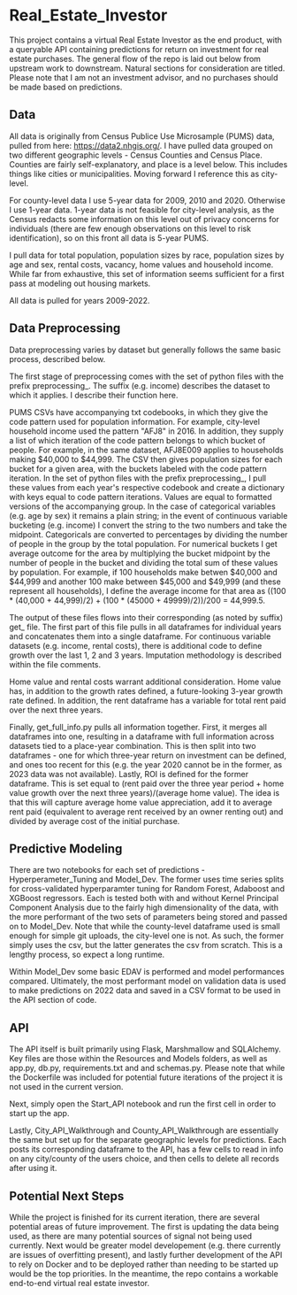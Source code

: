 # Real_Estate_Investor

This project contains a virtual Real Estate Investor as the end product, with a queryable API containing predictions for return on investment for real estate purchases. The general flow of the repo is laid out below from upstream work to downstream. Natural sections for consideration are titled. Please note that I am not an investment advisor, and no purchases should be made based on predictions.


## Data
All data is originally from Census Publice Use Microsample (PUMS) data, pulled from here: https://data2.nhgis.org/. I have pulled data grouped on two different geographic levels - Census Counties and Census Place. Counties are fairly self-explanatory, and place is a level below. This includes things like cities or municipalities. Moving forward I reference this as city-level. 

For county-level data I use 5-year data for 2009, 2010 and 2020. Otherwise I use 1-year data. 1-year data is not feasible for city-level analysis, as the Census redacts some information on this level out of privacy concerns for individuals (there are few enough observations on this level to risk identification), so on this front all data is 5-year PUMS. 

I pull data for total population, population sizes by race, population sizes by age and sex, rental costs, vacancy, home values and household income. While far from exhaustive, this set of information seems sufficient for a first pass at modeling out housing markets.

All data is pulled for years 2009-2022.

## Data Preprocessing
Data preprocessing varies by dataset but generally follows the same basic process, described below. 

The first stage of preprocessing comes with the set of python files with the prefix preprocessing_. The suffix (e.g. income) describes the dataset to which it applies. I describe their function here.

PUMS CSVs have accompanying txt codebooks, in which they give the code pattern used for population information. For example, city-level household income used the pattern "AFJ8" in 2016. In addition, they supply a list of which iteration of the code pattern belongs to which bucket of people. For example, in the same dataset, AFJ8E009 applies to households making $40,000 to $44,999. The CSV then gives population sizes for each bucket for a given area, with the buckets labeled with the code pattern iteration. In the set of python files with the prefix preprocessing_, I pull these values from each year's respective codebook and create a dictionary with keys equal to code pattern iterations. Values are equal to formatted versions of the accompanying group. In the case of categorical variables (e.g. age by sex) it remains a plain string; in the event of continuous variable bucketing (e.g. income) I convert the string to the two numbers and take the midpoint. Categoricals are converted to percentages by dividing the number of people in the group by the total population. For numerical buckets I get average outcome for the area by multiplying the bucket midpoint by the number of people in the bucket and dividing the total sum of these values by population. For example, if 100 households make betwen $40,000 and $44,999 and another 100 make between $45,000 and $49,999 (and these represent all households), I define the average income for that area as ((100 * (40,000 + 44,999)/2) + (100 * (45000 + 49999)/2))/200 = 44,999.5.

The output of these files flows into their corresponding (as noted by suffix) get_ file. The first part of this file pulls in all dataframes for individual years and concatenates them into a single dataframe. For continuous variable datasets (e.g. income, rental costs), there is additional code to define growth over the last 1, 2 and 3 years. Imputation methodology is described within the file comments.

Home value and rental costs warrant additional consideration. Home value has, in addition to the growth rates defined, a future-looking 3-year growth rate defined. In addition, the rent dataframe has a variable for total rent paid over the next three years.

Finally, get_full_info.py pulls all information together. First, it merges all dataframes into one, resulting in a dataframe with full information across datasets tied to a place-year combination. This is then split into two dataframes - one for which three-year return on investment can be defined, and ones too recent for this (e.g. the year 2020 cannot be in the former, as 2023 data was not available). Lastly, ROI is defined for the former dataframe. This is set equal to (rent paid over the three year period + home value growth over the next three years)/(average home value). The idea is that this will capture average home value appreciation, add it to average rent paid (equivalent to average rent received by an owner renting out) and divided by average cost of the initial purchase.

## Predictive Modeling
There are two notebooks for each set of predictions - Hyperperameter_Tuning and Model_Dev. The former uses time series splits for cross-validated hyperparamter tuning for Random Forest, Adaboost and XGBoost regressors. Each is tested both with and without Kernel Principal Component Analysis due to the fairly high dimensionality of the data, with the more performant of the two sets of parameters being stored and passed on to Model_Dev. Note that while the county-level dataframe used is small enough for simple git uploads, the city-level one is not. As such, the former simply uses the csv, but the latter generates the csv from scratch. This is a lengthy process, so expect a long runtime.

Within Model_Dev some basic EDAV is performed and model performances compared. Ultimately, the most performant model on validation data is used to make predictions on 2022 data and saved in a CSV format to be used in the API section of code.

## API
The API itself is built primarily using Flask, Marshmallow and SQLAlchemy. Key files are those within the Resources and Models folders, as well as app.py, db.py, requirements.txt and and schemas.py. Please note that while the Dockerfile was included for potential future iterations of the project it is not used in the current version. 

Next, simply open the Start_API notebook and run the first cell in order to start up the app. 

Lastly, City_API_Walkthrough and County_API_Walkthrough are essentially the same but set up for the separate geographic levels for predictions. Each posts its corresponding dataframe to the API, has a few cells to read in info on any city/county of the users choice, and then cells to delete all records after using it.

## Potential Next Steps
While the project is finished for its current iteration, there are several potential areas of future improvement. The first is updating the data being used, as there are many potential sources of signal not being used currently. Next would be greater model developement (e.g. there currently are issues of overfitting present), and lastly further development of the API to rely on Docker and to be deployed rather than needing to be started up would be the top priorities. In the meantime, the repo contains a workable end-to-end virtual real estate investor.
